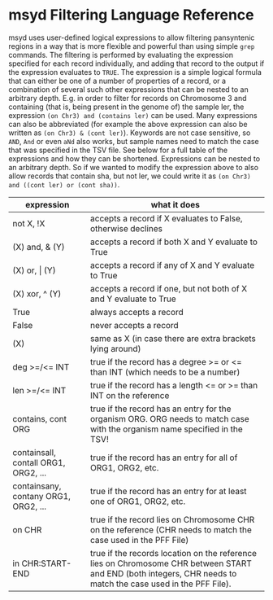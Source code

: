 # msyd Filtering Language Reference

msyd uses user-defined logical expressions to allow filtering pansyntenic regions in a way that is more flexible and powerful than using simple `grep` commands.
The filtering is performed by evaluating the expression specified for each record individually, and adding that record to the output if the expression evaluates to `TRUE`.
The expression is a simple logical formula that can either be one of a number of properties of a record, or a combination of several such other expressions that can be nested to an arbitrary depth.
E.g. in order to filter for records on Chromosome 3 and containing (that is, being present in the genome of) the sample ler, the expression `(on Chr3) and (contains ler)` can be used.
Many expressions can also be abbreviated (for example the above expression can also be written as `(on Chr3) & (cont ler)`).
Keywords are not case sensitive, so `AND`, `And` or even `aNd` also works, but sample names need to match the case that was specified in the TSV file.
See below for a full table of the expressions and how they can be shortened.
Expressions can be nested to an arbitrary depth.
So if we wanted to modify the expression above to also allow records that contain sha, but not ler, we could write it as `(on Chr3) and ((cont ler) or (cont sha))`.

expression | what it does
-- | --
not X, !X | accepts a record if X evaluates to False, otherwise declines
(X) and, & (Y) | accepts a record if both X and Y evaluate to True
(X) or, \| (Y) | accepts a record if any of X and Y evaluate to True
(X) xor, ^ (Y) | accepts a record if one, but not both of X and Y evaluate to True
True | always accepts a record
False | never accepts a record
(X) | same as X (in case there are extra brackets lying around)
deg >=/<= INT | true if the record has a degree >= or <= than INT (which needs to be a number)
len >=/<= INT | true if the record has a length <= or >= than INT on the reference
contains, cont ORG | true if the record has an entry for the organism ORG. ORG needs to match case with the organism name specified in the TSV!
containsall, contall ORG1, ORG2, ... | true if the record has an entry for all of ORG1, ORG2, etc.
containsany, contany ORG1, ORG2, ... | true if the record has an entry for at least one of ORG1, ORG2, etc.
on CHR | true if the record lies on Chromosome CHR on the reference (CHR needs to match the case used in the PFF File)
in CHR:START-END | true if the records location on the reference lies on Chromosome CHR between START and END (both integers, CHR needs to match the case used in the PFF File).




